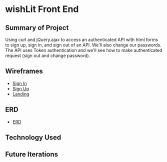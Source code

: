 # wishLit Front End

## Summary of Project

Using curl and jQuery.ajax to access an authenticated API with html forms to
sign up, sign in, and sign out of an API. We'll also change our passwords. The
API uses Token authentication and we'll see how to make authenticated request
(sign out and change password).

## Wireframes

-   [Sign In](https://i.imgur.com/13dBzWb.png)
-  [Sign Up](https://i.imgur.com/TR0GzUS.png)
-  [Landing](https://i.imgur.com/U8sQIH7.png)


## ERD

-   [ERD](https://www.draw.io/#Hkmlm%2Ffull-stack-project%2Fmaster%2FUntitled%20Diagram.xml)

## Technology Used


## Future Iterations
